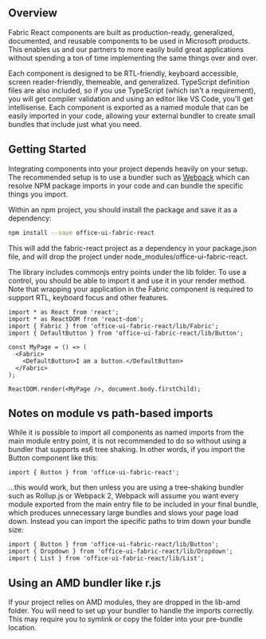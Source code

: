## Overview

Fabric React components are built as production-ready, generalized, documented, and reusable components to be used in Microsoft products. This enables us and our partners to more easily build great applications without spending a ton of time implementing the same things over and over.

Each component is designed to be RTL-friendly, keyboard accessible, screen reader-friendly, themeable, and generalized. TypeScript definition files are also included, so if you use TypeScript (which isn't a requirement), you will get compiler validation and using an editor like VS Code, you'll get intellisense. Each component is exported as a named module that can be easily imported in your code, allowing your external bundler to create small bundles that include just what you need.

## Getting Started

Integrating components into your project depends heavily on your setup. The recommended setup is to use a bundler such as <a href='https://webpack.github.io/' target='_blank' rel='noopener noreferrer'>Webpack</a> which can resolve NPM package imports in your code and can bundle the specific things you import.

Within an npm project, you should install the package and save it as a dependency:

```bash
npm install --save office-ui-fabric-react
```

This will add the fabric-react project as a dependency in your package.json file, and will drop the project under node_modules/office-ui-fabric-react.

The library includes commonjs entry points under the lib folder. To use a control, you should be able to import it and use it in your render method. Note that wrapping your application in the Fabric component is required to support RTL, keyboard focus and other features.

```tsx
import * as React from 'react';
import * as ReactDOM from 'react-dom';
import { Fabric } from 'office-ui-fabric-react/lib/Fabric';
import { DefaultButton } from 'office-ui-fabric-react/lib/Button';

const MyPage = () => (
  <Fabric>
    <DefaultButton>I am a button.</DefaultButton>
  </Fabric>
);

ReactDOM.render(<MyPage />, document.body.firstChild);
```

## Notes on module vs path-based imports

While it is possible to import all components as named imports from the main module entry point, it is not recommended to do so without using a bundler that supports es6 tree shaking. In other words, if you import the Button component like this:

```tsx
import { Button } from 'office-ui-fabric-react';
```

...this would work, but then unless you are using a tree-shaking bundler such as Rollup.js or Webpack 2, Webpack will assume you want every module exported from the main entry file to be included in your final bundle, which produces unnecessary large bundles and slows your page load down. Instead you can import the specific paths to trim down your bundle size:

```tsx
import { Button } from 'office-ui-fabric-react/lib/Button';
import { Dropdown } from 'office-ui-fabric-react/lib/Dropdown';
import { List } from 'office-ui-fabric-react/lib/List';
```

## Using an AMD bundler like r.js

If your project relies on AMD modules, they are dropped in the lib-amd folder. You will need to set up your bundler to handle the imports correctly. This may require you to symlink or copy the folder into your pre-bundle location.
